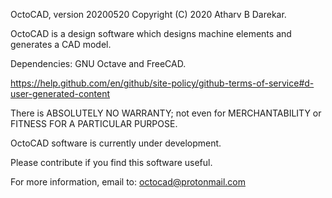 OctoCAD, version 20200520
Copyright (C) 2020 Atharv B Darekar.

OctoCAD is a design software which designs machine elements and generates a CAD model.

Dependencies: GNU Octave and FreeCAD.

https://help.github.com/en/github/site-policy/github-terms-of-service#d-user-generated-content

There is ABSOLUTELY NO WARRANTY; not even for MERCHANTABILITY or
FITNESS FOR A PARTICULAR PURPOSE.

OctoCAD software is currently under development.

Please contribute if you find this software useful.

For more information, email to: octocad@protonmail.com
